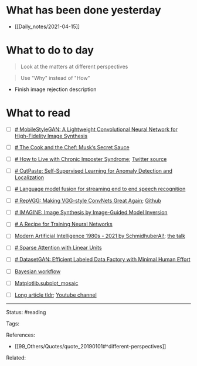 # What has been done yesterday

- [[Daily_notes/2021-04-15]]

# What to do to day
>Look at the matters at different perspectives

>Use "Why" instead of "How"

- Finish image rejection description

# What to read

- [ ] [# MobileStyleGAN: A Lightweight Convolutional Neural Network for High-Fidelity Image Synthesis](https://arxiv.org/abs/2104.04767)
- [ ] [# The Cook and the Chef: Musk’s Secret Sauce](https://waitbutwhy.com/2015/11/the-cook-and-the-chef-musks-secret-sauce.html)
- [ ] [# How to Live with Chronic Imposter Syndrome](https://eugeneyan.com/writing/imposter-syndrome/); [Twitter source](https://twitter.com/eugeneyan/status/1381769166684708865?s=1001)
- [ ] [# CutPaste: Self-Supervised Learning for Anomaly Detection and Localization](https://arxiv.org/abs/2104.04015)
- [ ] [# Language model fusion for streaming end to end speech recognition](https://arxiv.org/abs/2104.04487)
- [ ] [# RepVGG: Making VGG-style ConvNets Great Again](https://arxiv.org/abs/2101.03697); [Github](https://github.com/DingXiaoH/RepVGG)
- [ ] [# IMAGINE: Image Synthesis by Image-Guided Model Inversion](https://arxiv.org/abs/2104.05895)
- [ ] [# A Recipe for Training Neural Networks](http://karpathy.github.io/2019/04/25/recipe/)
- [ ] [Modern Artificial Intelligence 1980s - 2021 by SchmidhuberAI!](https://twitter.com/radekosmulski/status/1381971368531517443?s=1001); [the talk](https://gtc21.event.nvidia.com/media/1_t3thb4sx)
- [ ] [# Sparse Attention with Linear Units](https://arxiv.org/abs/2104.07012)
- [ ] [# DatasetGAN: Efficient Labeled Data Factory with Minimal Human Effort](https://arxiv.org/abs/2104.06490)
- [ ] [Bayesian workflow](http://www.stat.columbia.edu/~gelman/research/unpublished/Bayesian_Workflow_article.pdf)
- [ ] [Matplotlib.subplot_mosaic](https://twitter.com/matplotlib/status/1382034095534931969)
- [ ] [Long article tldr](https://twitter.com/CristiVlad25/status/1382283762847907841?s=1001); [Youtube channel](https://www.youtube.com/channel/UCAfDovSkH14Cp3xpniSzCug)



---
Status: #reading

Tags: 

References:
- [[99_Others/Quotes/quote_20190101#^different-perspectives]]

Related: 
